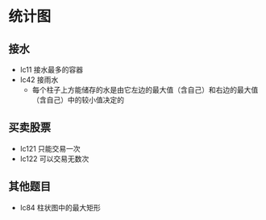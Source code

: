 # 统计图

## 接水

- lc11 接水最多的容器
- lc42 接雨水
  - 每个柱子上方能储存的水是由它左边的最大值（含自己）和右边的最大值（含自己）中的较小值决定的

## 买卖股票

- lc121 只能交易一次
- lc122 可以交易无数次

## 其他题目

- lc84 柱状图中的最大矩形